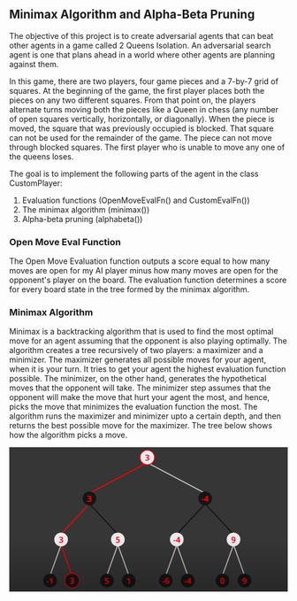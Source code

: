 ## Minimax Algorithm and Alpha-Beta Pruning

The objective of this project is to create adversarial agents that can beat other agents in a game called 2 Queens Isolation. An adversarial search agent is one that plans ahead in a world where other agents are planning against them.

In this game, there are two players, four game pieces and a 7-by-7 grid of squares.
At the beginning of the game, the first player places both the pieces on any two different squares. From that point on, the players alternate turns moving both the pieces like a Queen in chess (any number of open squares vertically,
horizontally, or diagonally). When the piece is moved, the square that was previously occupied is blocked. That square can not be used for the remainder of the game. The piece can not move through blocked squares.
The first player who is unable to move any one of the queens loses.

The goal is to implement the following parts of the agent in the class CustomPlayer:

1. Evaluation functions (OpenMoveEvalFn() and CustomEvalFn())
2. The minimax algorithm (minimax())
3. Alpha-beta pruning (alphabeta())

### Open Move Eval Function

The Open Move Evaluation function outputs a score equal to how many moves are open for my AI player minus how many moves are open for the opponent's player on the board. The evaluation function determines a score for every board state in the tree formed by the minimax algorithm.

### Minimax Algorithm

Minimax is a backtracking algorithm that is used to find the most optimal move for an agent assuming that the opponent is also playing optimally. The algorithm creates a tree recursively of two players: a maximizer and a minimizer. The maximizer generates all possible moves for your agent, when it is your turn. It tries to get your agent the highest evaluation function possible. The minimizer, on the other hand, generates the hypothetical moves that the opponent will take. The minimizer step assumes that the opponent will make the move that hurt your agent the most, and hence, picks the move that minimizes the evaluation function the most. 
The algorithm runs the maximizer and minimizer upto a certain depth, and then returns the best possible move for the maximizer. The tree below shows how the algorithm picks a move.  

![MinimaxTree](img/image001.png)
